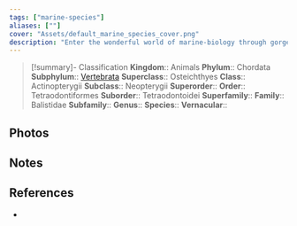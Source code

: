 ```yaml
---
tags: ["marine-species"]
aliases: [""]
cover: "Assets/default_marine_species_cover.png"
description: "Enter the wonderful world of marine-biology through gorgeous underwater pictures of marine animals. Balistidae is the family of triggerfish."
---
```

> [!summary]- Classification
**Kingdom**:: Animals
**Phylum**:: Chordata
**Subphylum**:: [Vertebrata](Vertebrata.md)
**Superclass**:: Osteichthyes
**Class**:: Actinopterygii
**Subclass**:: Neopterygii 
**Superorder**:: 
**Order**:: Tetraodontiformes
**Suborder**:: Tetraodontoidei
**Superfamily**::
**Family**:: Balistidae
**Subfamily**::
**Genus**::
**Species**::
**Vernacular**::

## Photos

## Notes

## References
- 